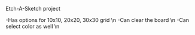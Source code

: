 Etch-A-Sketch project

-Has options for 10x10, 20x20, 30x30 grid \n
-Can clear the board \n
-Can select color as well  \n
